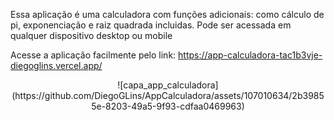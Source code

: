 Essa aplicação é uma calculadora com funções adicionais: como cálculo de pi, exponenciação e raiz quadrada incluidas. Pode ser acessada em qualquer dispositivo desktop ou mobile

Acesse a aplicação facilmente pelo link: https://app-calculadora-tac1b3vje-diegoglins.vercel.app/
 <br/>
<div align='center'>
![capa_app_calculadora](https://github.com/DiegoGLins/AppCalculadora/assets/107010634/2b39855e-8203-49a5-9f93-cdfaa0469963)
</div>


